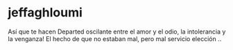 # jeffaghloumi
Así que te hacen Departed oscilante entre el amor y el odio, la intolerancia y la venganza! El hecho de que no estaban mal, pero mal servicio elección .. 
